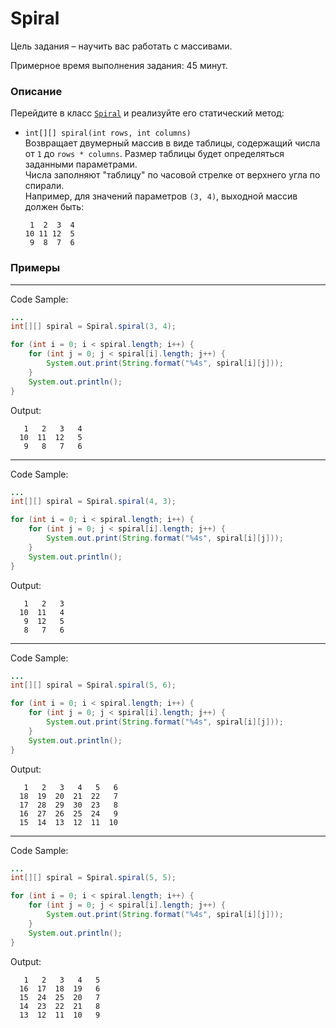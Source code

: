 # Spiral

Цель задания – научить вас работать с массивами.

Примерное время выполнения задания: 45 минут.

### Описание
Перейдите в класс [`Spiral`](src/main/java/com/epam/training/student_valentyna_leleko/spiral/Spiral.java)
и реализуйте его статический метод:

* `int[][] spiral(int rows, int columns)`\
  Возвращает двумерный массив в виде таблицы, содержащий числа от `1` до `rows * columns`. Размер таблицы будет определяться заданными параметрами.\
  Числа заполняют "таблицу" по часовой стрелке от верхнего угла по спирали.\
  Например, для значений параметров `(3, 4)`, выходной массив должен быть:
    ```
     1  2  3  4
    10 11 12  5
     9  8  7  6
    ```

### Примеры

---
Code Sample:
```java
...
int[][] spiral = Spiral.spiral(3, 4);

for (int i = 0; i < spiral.length; i++) {
    for (int j = 0; j < spiral[i].length; j++) {
        System.out.print(String.format("%4s", spiral[i][j]));
    }
    System.out.println();
}

```

Output:
```
   1   2   3   4
  10  11  12   5
   9   8   7   6
```

---
Code Sample:
```java
...
int[][] spiral = Spiral.spiral(4, 3);

for (int i = 0; i < spiral.length; i++) {
    for (int j = 0; j < spiral[i].length; j++) {
        System.out.print(String.format("%4s", spiral[i][j]));
    }
    System.out.println();
}

```

Output:
```
   1   2   3
  10  11   4
   9  12   5
   8   7   6
```

---
Code Sample:
```java
...
int[][] spiral = Spiral.spiral(5, 6);

for (int i = 0; i < spiral.length; i++) {
    for (int j = 0; j < spiral[i].length; j++) {
        System.out.print(String.format("%4s", spiral[i][j]));
    }
    System.out.println();
}

```

Output:
```
   1   2   3   4   5   6
  18  19  20  21  22   7
  17  28  29  30  23   8
  16  27  26  25  24   9
  15  14  13  12  11  10
```

---
Code Sample:
```java
...
int[][] spiral = Spiral.spiral(5, 5);

for (int i = 0; i < spiral.length; i++) {
    for (int j = 0; j < spiral[i].length; j++) {
        System.out.print(String.format("%4s", spiral[i][j]));
    }
    System.out.println();
}

```

Output:
```
   1   2   3   4   5
  16  17  18  19   6
  15  24  25  20   7
  14  23  22  21   8
  13  12  11  10   9
```

